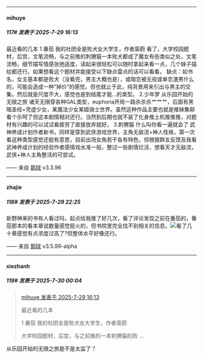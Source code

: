 ﻿
*****

####  mihuye  
##### 117#       发表于 2025-7-29 16:13

最近看的几本
1.番茄 我的社团全是败犬女大学生，作者蒅蔚
看了，大学校园题材，后宫，文笔流畅，与之前推的刺猬猫一本败犬都成了魔女有些类似之处，文笔流畅，细节描写情感张弛适度，读起来很轻松可以随时拿起来看一点，几个妹子描绘都还行。如果想看这个题材并能接受以下缺点雷点的话可以看看。
缺点：如书名，女主基本都是败犬（没看完，男主大概也是），或暗恋被无视或单恋渣男什么的，可能会造成一种“掉价”的感觉。但也就止于此，纯背景用来引出与男主的交集。然后就是尺度不大，感觉也是到结尾才能…的类型。
2.少年梦 从乐园开始的无限之旅
诸天无限穿各种GAL类型，euphoria开局一路杀杀杀艹艹艹，后面有黑暗圣经+壳虚少女，某魔法少女某姬骑士世界。虽然这种作品主要也就是推妹集邮看个乐呵了但这本剧情相对还行。当然到后期也就不装了化身推土机推推推，对题材有兴趣的可以试试看疲劳了直接放弃就好。
3.刺猬猫 什么叫你看一遍就会了
武神养成计划作者新书，同样是穿到武侠游戏世界，主角无敌流+神人性格，第一次看这种类型感觉还挺有意思，目前出场女角若干各有特色，但根据群友反馈及我看武神养成计划的经验作者感情戏水准一般，整过一些剧情烂活，想看天才无敌流，武侠+神人主角整活的可尝试。

—— 来自 [鹅球](https://www.pgyer.com/GcUxKd4w) v3.3.96


*****

####  zhajie  
##### 118#       发表于 2025-7-29 22:25

新野神来的书有人看过吗，起点给我推了好几次，看了评论发现之前在番茄的，番茄那本的看本章说数量感觉挺火的，但书院里完全找不到相关的信息。<img src="https://p.sda1.dev/26/739e77e6324e0ce1ded46e08592512b6/image.jpg" referrerpolicy="no-referrer">看了几十章感觉有点浓度过高了?但整体水平好像还行。

—— 来自 [鹅球](https://www.pgyer.com/xfPejhuq) v3.5.99-alpha


*****

####  xiezhanh  
##### 119#       发表于 2025-7-30 00:04

<blockquote><a href="httphttps://stage1st.com/2b/forum.php?mod=redirect&amp;goto=findpost&amp;pid=68179061&amp;ptid=2252861" target="_blank">mihuye 发表于 2025-7-29 16:13</a>

最近看的几本

1.番茄 我的社团全是败犬女大学生，作者蒅蔚

大学校园题材，后宫，与之前推的一本刺猬猫的败 ...</blockquote>
从乐园开始的无限之旅是不是太监了？

